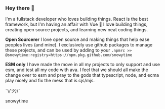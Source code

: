 <h3 align="left">Hey there 👋</h3>
<p align="left">I'm a fullstack developer who loves building things. React is the best framework, but I'm having an affair with Vue 🤫 I love building things, creating open source projects, and learning new neat coding things.</p>

**Open Sourcerer**
I love open source and making things that help ease peoples lives (and mine). I exclusively use github packages to manage these projects, and can be used by adding to your `.npmrc >> @snowytime:registry=https://npm.pkg.github.com/snowytime`

**ESM only**
I have made the move in all my projects to only support and use esm, and test all my code with ava. I feel that we should all make the change over to esm and pray to the gods that typescript, node, and ecma play nicely and fix the mess that is cjs/mjs.

¯\\_(ツ)_/¯

snowytime
